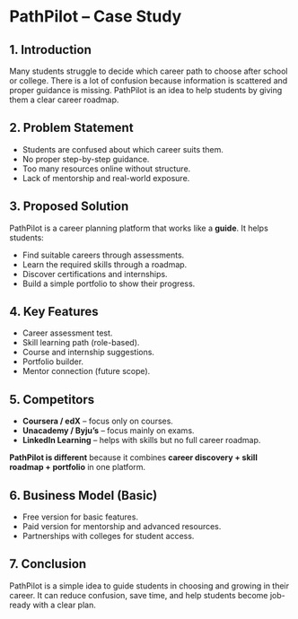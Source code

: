 # PathPilot – Case Study

## 1. Introduction
Many students struggle to decide which career path to choose after school or college. There is a lot of confusion because information is scattered and proper guidance is missing. PathPilot is an idea to help students by giving them a clear career roadmap.

## 2. Problem Statement
- Students are confused about which career suits them.  
- No proper step-by-step guidance.  
- Too many resources online without structure.  
- Lack of mentorship and real-world exposure.  

## 3. Proposed Solution
PathPilot is a career planning platform that works like a **guide**. It helps students:  
- Find suitable careers through assessments.  
- Learn the required skills through a roadmap.  
- Discover certifications and internships.  
- Build a simple portfolio to show their progress.  

## 4. Key Features
- Career assessment test.  
- Skill learning path (role-based).  
- Course and internship suggestions.  
- Portfolio builder.  
- Mentor connection (future scope).  

## 5. Competitors
- **Coursera / edX** – focus only on courses.  
- **Unacademy / Byju’s** – focus mainly on exams.  
- **LinkedIn Learning** – helps with skills but no full career roadmap.  

**PathPilot is different** because it combines **career discovery + skill roadmap + portfolio** in one platform.

## 6. Business Model (Basic)
- Free version for basic features.  
- Paid version for mentorship and advanced resources.  
- Partnerships with colleges for student access.  

## 7. Conclusion
PathPilot is a simple idea to guide students in choosing and growing in their career. It can reduce confusion, save time, and help students become job-ready with a clear plan.
